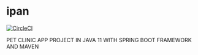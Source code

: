 # ipan

[![CircleCI](https://dl.circleci.com/status-badge/img/gh/panaghiotis/ipan/tree/master.svg?style=svg)](https://dl.circleci.com/status-badge/redirect/gh/panaghiotis/ipan/tree/master)

PET CLINIC APP PROJECT IN JAVA 11 WITH SPRING BOOT FRAMEWORK AND MAVEN 
